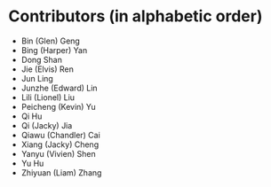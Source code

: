# Contributors (in alphabetic order)
- Bin (Glen) Geng
- Bing (Harper) Yan
- Dong Shan
- Jie (Elvis) Ren
- Jun Ling
- Junzhe (Edward) Lin 
- Lili (Lionel) Liu
- Peicheng (Kevin) Yu
- Qi Hu
- Qi (Jacky) Jia
- Qiawu (Chandler) Cai
- Xiang (Jacky) Cheng
- Yanyu (Vivien) Shen
- Yu Hu
- Zhiyuan (Liam) Zhang
